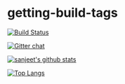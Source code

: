 # getting-build-tags

[![Build Status](https://travis-ci.org/sanjeet123456789/getting-build-tags.svg?branch=master)](https://travis-ci.org/github/sanjeet123456789/getting-build-tags)



[![Gitter chat](https://badges.gitter.im/sanjeet123456789/gitter.png)](https://gitter.im/sanjeet12345679/git-readme-badge)

[![sanjeet's github stats](https://github-readme-stats.vercel.app/api?username=sanjeet123456789&hide=contribs,prs&count_private=true&show_icons=true&theme=radical)](https://github.com/sanjeet123456789/getting-build-tags/)


[![Top Langs](https://github-readme-stats.vercel.app/api/top-langs/?username=sanjeet123456789&hide=javascript,html&layout=compact)](https://github.com/sanjeet123456789/getting-build-tags/)
